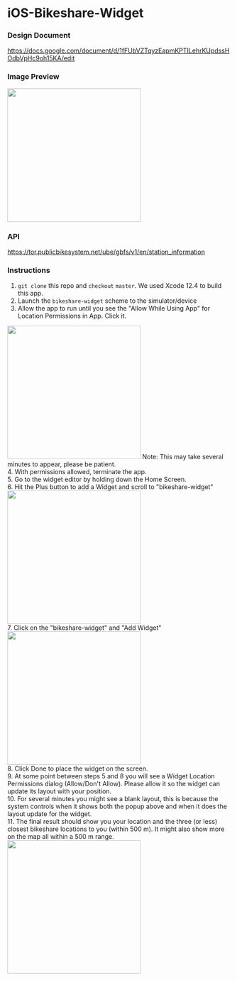 # iOS-Bikeshare-Widget

### Design Document
https://docs.google.com/document/d/1fFUbVZTqyzEapmKPTILehrKUpdssHOdbVpHc9oh15KA/edit

### Image Preview
<img src="https://user-images.githubusercontent.com/4282741/108644729-3ba06200-747e-11eb-9920-f6b40c7663f3.jpg" width="300">

### API
https://tor.publicbikesystem.net/ube/gbfs/v1/en/station_information

### Instructions
1. `git clone` this repo and `checkout` `master`. We used Xcode 12.4 to build this app.<br>
2. Launch the `bikeshare-widget` scheme to the simulator/device<br>
3. Allow the app to run until you see the "Allow While Using App" for Location Permissions in App. Click it.
<img src="https://user-images.githubusercontent.com/4282741/108654603-05231100-7497-11eb-9c3d-2dbaebdd2017.png" width="300">
  Note: This may take several minutes to appear, please be patient.<br>
4. With permissions allowed, terminate the app.<br>
5. Go to the widget editor by holding down the Home Screen.<br>
6. Hit the Plus button to add a Widget and scroll to "bikeshare-widget"
<img src="https://user-images.githubusercontent.com/4282741/108654797-6e0a8900-7497-11eb-9dbd-b19996ad85d4.png" width="300"><br>
7. Click on the "bikeshare-widget" and "Add Widget"
 <img src="https://user-images.githubusercontent.com/4282741/108654870-90040b80-7497-11eb-83c8-b990a8285d5f.png" width="300"><br>
8. Click Done to place the widget on the screen.<br>
9. At some point between steps 5 and 8 you will see a Widget Location Permissions dialog (Allow/Don't Allow). Please allow it so the widget can update its layout with your position.<br>
10. For several minutes you might see a blank layout, this is because the system controls when it shows both the popup above and when it does the layout update for the widget.<br>
11. The final result should show you your location and the three (or less) closest bikeshare locations to you (within 500 m). It might also show more on the map all within a 500 m range.
<img src="https://user-images.githubusercontent.com/4282741/108659282-b1b1c280-7498-11eb-8fcd-63592ef3d627.jpeg" width="300">
